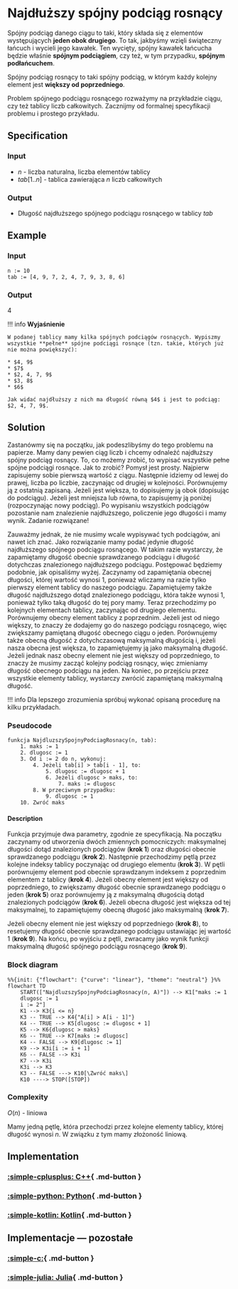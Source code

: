 # Najdłuższy spójny podciąg rosnący

Spójny podciąg danego ciągu to taki, który składa się z elementów występujących **jeden obok drugiego**. To tak, jakbyśmy wzięli świąteczny łańcuch i wycieli jego kawałek. Ten wycięty, spójny kawałek łańcucha będzie właśnie **spójnym podciągiem**, czy też, w tym przypadku, **spójnym podłańcuchem**.

Spójny podciąg rosnący to taki spójny podciąg, w którym każdy kolejny element jest **większy od poprzedniego**.

Problem spójnego podciągu rosnącego rozważymy na przykładzie ciągu, czy też tablicy liczb całkowitych. Zacznijmy od formalnej specyfikacji problemu i prostego przykładu.

## Specification

### Input

* $n$ - liczba naturalna, liczba elementów tablicy
* $tab[1..n]$ - tablica zawierająca $n$ liczb całkowitych

### Output

* Długość najdłuższego spójnego podciągu rosnącego w tablicy $tab$ 

## Example

### Input

```
n := 10
tab := [4, 9, 7, 2, 4, 7, 9, 3, 8, 6]
```

### Output

$4$ 

!!! info
	**Wyjaśnienie**
	
	W podanej tablicy mamy kilka spójnych podciągów rosnących. Wypiszmy wszystkie **pełne** spójne podciągi rosnące (tzn. takie, których już nie można powiększyć):
	
	* $4, 9$
	* $7$
	* $2, 4, 7, 9$
	* $3, 8$
	* $6$
	
	Jak widać najdłuższy z nich ma długość równą $4$ i jest to podciąg: $2, 4, 7, 9$.

## Solution

Zastanówmy się na początku, jak podeszlibyśmy do tego problemu na papierze. Mamy dany pewien ciąg liczb i chcemy odnaleźć najdłuższy spójny podciąg rosnący. To, co możemy zrobić, to wypisać wszystkie pełne spójne podciągi rosnące. Jak to zrobić? Pomysł jest prosty. Najpierw zapisujemy sobie pierwszą wartość z ciągu. Następnie idziemy od lewej do prawej, liczba po liczbie, zaczynając od drugiej w kolejności. Porównujemy ją z ostatnią zapisaną. Jeżeli jest większa, to dopisujemy ją obok (dopisując do podciągu). Jeżeli jest mniejsza lub równa, to zapisujemy ją poniżej (rozpoczynając nowy podciąg). Po wypisaniu wszystkich podciągów pozostanie nam znalezienie najdłuższego, policzenie jego długości i mamy wynik. Zadanie rozwiązane!

Zauważmy jednak, że nie musimy wcale wypisywać tych podciągów, ani nawet ich znać. Jako rozwiązanie mamy podać jedynie długość najdłuższego spójnego podciągu rosnącego. W takim razie wystarczy, że zapamiętamy długość obecnie sprawdzanego podciągu i długość dotychczas znalezionego najdłuższego podciągu. Postępować będziemy podobnie, jak opisaliśmy wyżej. Zaczynamy od zapamiętania obecnej długości, której wartość wynosi $1$, ponieważ wliczamy na razie tylko pierwszy element tablicy do naszego podciągu. Zapamiętujemy także długość najdłuższego dotąd znalezionego podciągu, która także wynosi $1$, ponieważ tylko taką długość do tej pory mamy. Teraz przechodzimy po kolejnych elementach tablicy, zaczynając od drugiego elementu. Porównujemy obecny element tablicy z poprzednim. Jeżeli jest od niego większy, to znaczy że dodajemy go do naszego podciągu rosnącego, więc zwiększamy pamiętaną długość obecnego ciągu o jeden. Porównujemy także obecną długość z dotychczasową maksymalną długością i, jeżeli nasza obecna jest większa, to zapamiętujemy ją jako maksymalną długość. Jeżeli jednak nasz obecny element nie jest większy od poprzedniego, to znaczy że musimy zacząć kolejny podciąg rosnący, więc zmieniamy długość obecnego podciągu na jeden. Na koniec, po przejściu przez wszystkie elementy tablicy, wystarczy zwrócić zapamiętaną maksymalną długość.

!!! info
	 Dla lepszego zrozumienia spróbuj wykonać opisaną procedurę na kilku przykładach.

### Pseudocode

```
funkcja NajdluzszySpojnyPodciagRosnacy(n, tab):
    1. maks := 1
    2. dlugosc := 1
    3. Od i := 2 do n, wykonuj:
        4. Jeżeli tab[i] > tab[i - 1], to:
            5. dlugosc := dlugosc + 1
            6. Jeżeli dlugosc > maks, to:
                7. maks := dlugosc
        8. W przeciwnym przypadku:
            9. dlugosc := 1
    10. Zwróć maks
```

#### Description

Funkcja przyjmuje dwa parametry, zgodnie ze specyfikacją. Na początku zaczynamy od utworzenia dwóch zmiennych pomocniczych: maksymalnej długości dotąd znalezionych podciągów (**krok 1**) oraz długości obecnie sprawdzanego podciągu (**krok 2**). Następnie przechodzimy pętlą przez kolejne indeksy tablicy poczynając od drugiego elementu (**krok 3**). W pętli porównujemy element pod obecnie sprawdzanym indeksem z poprzednim elementem z tablicy (**krok 4**). Jeżeli obecny element jest większy od poprzedniego, to zwiększamy długość obecnie sprawdzanego podciągu o jeden (**krok 5**) oraz porównujemy ją z maksymalną długością dotąd znalezionych podciągów (**krok 6**). Jeżeli obecna długość jest większa od tej maksymalnej, to zapamiętujemy obecną długość jako maksymalną (**krok 7**).

Jeżeli obecny element nie jest większy od poprzedniego (**krok 8**), to resetujemy długość obecnie sprawdzanego podciągu ustawiając jej wartość $1$ (**krok 9**). Na końcu, po wyjściu z pętli, zwracamy jako wynik funkcji maksymalną długość spójnego podciągu rosnącego (**krok 9**).

### Block diagram

```mermaid
%%{init: {"flowchart": {"curve": "linear"}, "theme": "neutral"} }%%
flowchart TD
	START(["NajdluzszySpojnyPodciagRosnacy(n, A)"]) --> K1["maks := 1
	dlugosc := 1
	i := 2"]
	K1 --> K3{i <= n}
	K3 -- TRUE --> K4{"A[i] > A[i - 1]"}
	K4 -- TRUE --> K5[dlugosc := dlugosc + 1]
	K5 --> K6{dlugosc > maks}
	K6 -- TRUE --> K7[maks := dlugosc]
	K4 -- FALSE --> K9[dlugosc := 1]
	K9 --> K3i[i := i + 1]
	K6 -- FALSE --> K3i
	K7 --> K3i
	K3i --> K3
	K3 -- FALSE ---> K10[\Zwróć maks\]
	K10 ----> STOP([STOP])
```

### Complexity

$O(n)$ - liniowa

Mamy jedną pętlę, która przechodzi przez kolejne elementy tablicy, której długość wynosi $n$. W związku z tym mamy złożoność liniową.

## Implementation

### [:simple-cplusplus: C++](../../programming/c++/algorithms/searching/longest-growing-substring.md){ .md-button }

### [:simple-python: Python](../../programming/python/algorithms/searching/longest-growing-substring.md){ .md-button }

### [:simple-kotlin: Kotlin](../../programming/kotlin/algorithms/searching/longest-growing-substring.md){ .md-button }

## Implementacje — pozostałe

### [:simple-c:](../../programming/c/algorithms/searching/longest-growing-substring.md){ .md-button }

### [:simple-julia: Julia](../../programming/julia/algorithms/searching/longest-growing-substring.md){ .md-button }
